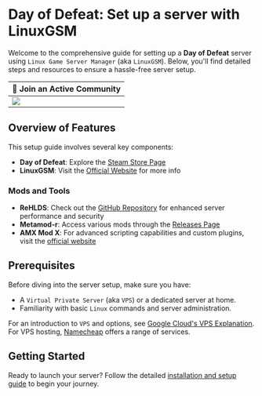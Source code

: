 # Day of Defeat: Set up a server with LinuxGSM

Welcome to the comprehensive guide for setting up a **Day of Defeat** server using `Linux Game Server Manager` (aka `LinuxGSM`). Below, you'll find detailed steps and resources to ensure a hassle-free server setup.

| 💬 Join an Active Community |
| --------------------------- |
| [![](https://dcbadge.vercel.app/api/server/dodcommunity?style=plastic)](https://discord.gg/dodcommunity) |

## Overview of Features

This setup guide involves several key components:

- **Day of Defeat**: Explore the [Steam Store Page](https://store.steampowered.com/app/30/Day_of_Defeat/)
- **LinuxGSM**: Visit the [Official Website](https://linuxgsm.com/) for more info

### Mods and Tools

- **ReHLDS**: Check out the [GitHub Repository](https://github.com/dreamstalker/rehlds) for enhanced server performance and security
- **Metamod-r**: Access various mods through the [Releases Page](https://github.com/theAsmodai/metamod-r/releases)
- **AMX Mod X**: For advanced scripting capabilities and custom plugins, visit the [official website](https://www.amxmodx.org/)

## Prerequisites

Before diving into the server setup, make sure you have:

- A `Virtual Private Server` (aka `VPS`) or a dedicated server at home.
- Familiarity with basic `Linux` commands and server administration.

For an introduction to `VPS` and options, see [Google Cloud's VPS Explanation](https://cloud.google.com/learn/what-is-a-virtual-private-server). For VPS hosting, [Namecheap](https://www.namecheap.com/hosting/vps/) offers a range of services.

## Getting Started

Ready to launch your server? Follow the detailed [installation and setup guide](https://github.com/jonathanlinat/day-of-defeat-linuxgsm-server-setup/wiki) to begin your journey.
